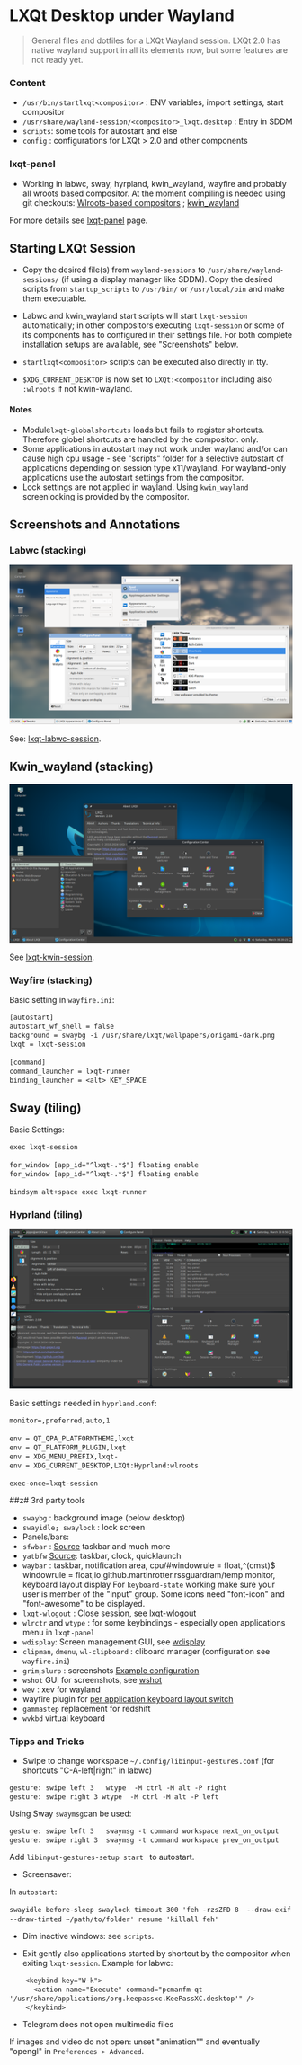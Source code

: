 # LXQt Desktop under Wayland

> General files and dotfiles for a LXQt Wayland session. LXQt 2.0 has native wayland support
in all its elements now, but some features are not ready yet.

### Content

* `/usr/bin/startlxqt<compositor>` : ENV variables, import settings, start compositor
* `/usr/share/wayland-session/<compositor>_lxqt.desktop` : Entry in SDDM
* `scripts`: some tools for autostart and else
* `config` : configurations for LXQt > 2.0 and other components

### lxqt-panel

* Working in labwc, sway, hyrpland, kwin_wayland, wayfire and probably all wroots based compositor.
At the moment compiling is needed using git checkouts: [Wlroots-based compositors](https://github.com/LXQt-Marcus-Fork/lxqt-panel/tree/wlroots-taskbar) ; [kwin_wayland](https://github.com/lxqt/lxqt-panel/tree/work/gfgit/wayland_taskbar)

For more details see [lxqt-panel](lxqt-panel.md) page.

## Starting LXQt Session

* Copy the desired file(s) from `wayland-sessions` to `/usr/share/wayland-sessions/` (if using a display manager like SDDM). Copy the desired scripts from `startup_scripts` to `/usr/bin/` or `/usr/local/bin` and make them executable.

* Labwc and kwin_wayland start scripts will start `lxqt-session` automatically; in other compositors executing
`lxqt-session` or some of its components has to configured in their settings file. For both complete installation
setups are available, see "Screenshots" below.
* `startlxqt<compositor>` scripts can be executed also directly in tty.

* `$XDG_CURRENT_DESKTOP` is now set to `LXQt:<compositor` including also `:wlroots` if not kwin-wayland.


#### Notes

* Module`lxqt-globalshortcuts`  loads but fails to register shortcuts. Therefore globel shortcuts are handled by the compositor. only.
* Some applications in autostart may not work under wayland and/or can cause high cpu usage - see "scripts" folder for a selective autostart of applications depending on session type x11/wayland. For wayland-only applications use the autostart settings from the compositor.
* Lock settings are not applied in wayland. Using `kwin_wayland` screenlocking is provided by the compositor.


## Screenshots and Annotations

### Labwc (stacking)

![Screenshot labwc](Labwc.png)

See: [lxqt-labwc-session](https://github.com/stefonarch/lxqt-labwc-session).

## Kwin_wayland (stacking)

![Screenshot kwin_wayland](Kwin_wayland.png)

See [lxqt-kwin-session](https://github.com/stefonarch/lxqt-kwin-session).

### Wayfire (stacking)

Basic setting in `wayfire.ini`:

```
[autostart]
autostart_wf_shell = false
background = swaybg -i /usr/share/lxqt/wallpapers/origami-dark.png
lxqt = lxqt-session

[command]
command_launcher = lxqt-runner
binding_launcher = <alt> KEY_SPACE
```

## Sway (tiling)

Basic Settings:

```
exec lxqt-session

for_window [app_id="^lxqt-.*$"] floating enable
for_window [app_id="^lxqt-.*$"] floating enable

bindsym alt+space exec lxqt-runner
```

### Hyprland (tiling)

![Screenshot Hyprland](Hyprland.png)

Basic settings needed in `hyprland.conf`:

```
monitor=,preferred,auto,1

env = QT_QPA_PLATFORMTHEME,lxqt
env = QT_PLATFORM_PLUGIN,lxqt
env = XDG_MENU_PREFIX,lxqt-
env = XDG_CURRENT_DESKTOP,LXQt:Hyprland:wlroots

exec-once=lxqt-session
```

##z#  3rd party tools

* `swaybg` : background image (below desktop)
* `swayidle; swaylock` :  lock screen
* Panels/bars:
* `sfwbar` : [Source](https://github.com/LBCrion/sfwbar) taskbar and much more
* `yatbfw` [Source](https://github.com/selairi/yatbfw): taskbar, clock, quicklaunch
* `waybar` : taskbar, notification area, cpu/#windowrule = float,^(cmst)$
windowrule = float,io.github.martinrotter.rssguardram/temp monitor, keyboard layout display
For `keyboard-state` working make sure your user is member of the "input" group. Some icons need "font-icon" and "font-awesome" to be displayed.
* `lxqt-wlogout` : Close session, see [lxqt-wlogout](https://github.com/stefonarch/lxqt-wlogout)
* `wlrctr` and `wtype` : for some keybindings  - especially open applications menu in `lxqt-panel`
* `wdisplay`: Screen management GUI, see [wdisplay](https://github.com/artizirk/wdisplays)
* `clipman`, `dmenu`, `wl-clipboard` : cliboard manager (configuration see `wayfire.ini`)
* `grim`,`slurp` : screenshots [Example configuration](https://github.com/stefonarch/LXQt-Wayland-files/blob/3a7f36c8945eee874a5111ea3a425edbc7da9034/wayfire/wayfire.ini#L240)
* `wshot` GUI for screenshots, see [wshot](https://github.com/stefonarch/wshot)
* `wev` : xev for wayland
* wayfire plugin for [per application keyboard layout switch](https://github.com/AlexJakeGreen/wayfire-kbdd-plugin)
* `gammastep` replacement for redshift
* `wvkbd` virtual keyboard


### Tipps and Tricks

* Swipe to change workspace `~/.config/libinput-gestures.conf` (for shortcuts "C-A-left|right" in labwc)

```
gesture: swipe left 3	wtype  -M ctrl -M alt -P right
gesture: swipe right 3 wtype  -M ctrl -M alt -P left
```

Using Sway `swaymsg`can be used:
```
gesture: swipe left 3   swaymsg -t command workspace next_on_output
gesture: swipe right 3  swaymsg -t command workspace prev_on_output
```
Add `libinput-gestures-setup start ` to autostart.

* Screensaver:

In `autostart`:

`swayidle before-sleep swaylock timeout 300 'feh -rzsZFD 8  --draw-exif --draw-tinted ~/path/to/folder' resume 'killall feh'`

* Dim inactive windows: see `scripts`.

* Exit gently also applications started by shortcut by the compositor when exiting `lxqt-session`.
 Example for labwc:

```  
    <keybind key="W-k">
      <action name="Execute" command="pcmanfm-qt '/usr/share/applications/org.keepassxc.KeePassXC.desktop'" />
    </keybind>
```


* Telegram does not open multimedia files

If images and video do not open: unset "animation"" and eventually "opengl" in `Preferences > Advanced`.



